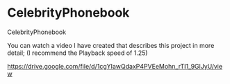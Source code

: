 # CelebrityPhonebook
CelebrityPhonebook 

You can watch a video I have created that describes this project in more detail; 
(I recommend the Playback speed of 1.25)

https://drive.google.com/file/d/1cgYIawQdaxP4PVEeMohn_rTI1_9GlJyU/view
